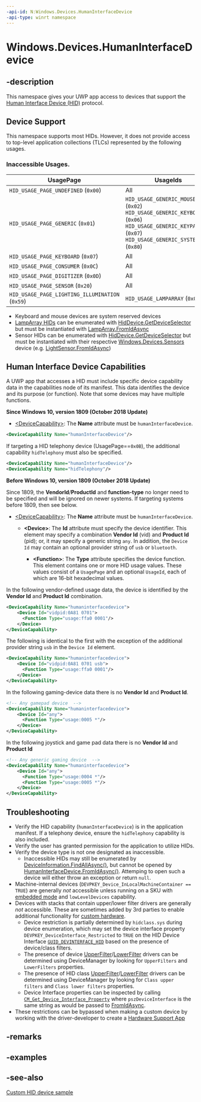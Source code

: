 ```yaml
---
-api-id: N:Windows.Devices.HumanInterfaceDevice
-api-type: winrt namespace
---
```


# Windows.Devices.HumanInterfaceDevice

## -description

This namespace gives your UWP app access to devices that support the [Human Interface Device (HID)](https://www.usb.org/hid) protocol.

## Device Support

This namespace supports most HIDs. However, it does not provide access to top-level application collections (TLCs) represented by the following usages.

### Inaccessible Usages.

|UsagePage|UsageIds|
|---|---|
|`HID_USAGE_PAGE_UNDEFINED` (`0x00`)|All|
|`HID_USAGE_PAGE_GENERIC` (`0x01`)| `HID_USAGE_GENERIC_MOUSE` (`0x02`)<br>`HID_USAGE_GENERIC_KEYBOARD` (`0x06`)<br>`HID_USAGE_GENERIC_KEYPAD` (`0x07`)<br>`HID_USAGE_GENERIC_SYSTEM_CTL` (`0x80`) |
|`HID_USAGE_PAGE_KEYBOARD` (`0x07`)| All|
|`HID_USAGE_PAGE_CONSUMER` (`0x0C`)|All|
|`HID_USAGE_PAGE_DIGITIZER` (`0x0D`)|All|
|`HID_USAGE_PAGE_SENSOR` (`0x20`)|All|
|`HID_USAGE_PAGE_LIGHTING_ILLUMINATION` (`0x59`) | `HID_USAGE_LAMPARRAY` (`0x01`)

+ Keyboard and mouse devices are system reserved devices
+ [LampArray HIDs](https://www.usb.org/sites/default/files/hutrr84_-_lighting_and_illumination_page.pdf) can be enumerated with [HidDevice.GetDeviceSelector](hiddevice_getdeviceselector_1541481733.md) but must be instantiated with [LampArray.FromIdAsync](../windows.devices.lights/lamparray_fromidasync_1322863552.md)
+ Sensor HIDs can be enumerated with [HidDevice.GetDeviceSelector](hiddevice_getdeviceselector_1541481733.md) but must be instantiated with their respective [Windows.Devices.Sensors](../windows.devices.sensors/windows_devices_sensors.md) device (e.g. [LightSensor.FromIdAsync](../windows.devices.sensors/lightsensor_fromidasync_1322863552.md))


## Human Interface Device Capabilities

A UWP app that accesses a HID must include specific device capability data in the capabilities node of its manifest. This data identifies the device and its purpose (or function). Note that some devices may have multiple functions.

**Since Windows 10, version 1809 (October 2018 Update)**

+ [&lt;DeviceCapability&gt;](https://docs.microsoft.com/uwp/schemas/appxpackage/appxmanifestschema/element-devicecapability): The **Name** attribute must be `humanInterfaceDevice`.
```xml
<DeviceCapability Name="humanInterfaceDevice"/>
```

If targeting a HID telephony device (UsagePage==`0x0B`), the additional capability ```hidTelephony``` must also be specified.
```xml
<DeviceCapability Name="humanInterfaceDevice"/>
<DeviceCapability Name="hidTelephony"/>
```

**Before Windows 10, version 1809 (October 2018 Update)**

Since 1809, the **VendorId**/**ProductId** and **function-type** no longer need to be specified and will be ignored on newer systems.  If targeting systems before 1809, then see below.

+ [&lt;DeviceCapability&gt;](https://docs.microsoft.com/uwp/schemas/appxpackage/appxmanifestschema/element-devicecapability): The **Name** attribute must be `humanInterfaceDevice`.

   + **&lt;Device&gt;**: The **Id** attribute must specify the device identifier. This element may specify a combination **Vendor Id** (vid) and **Product Id** (pid); or, it may specify a generic string ```any```. In addition, the ```Device Id``` may contain an optional provider string of ```usb``` or ```bluetooth```.

      + **&lt;Function&gt;**: The **Type** attribute specifies the device function. This element contains one or more HID usage values. These values consist of a ```UsagePage``` and an optional ```UsageId```, each of which are 16-bit hexadecimal values.

In the following vendor-defined usage data, the device is identified by the **Vendor Id** and **Product Id** combination.

```xml
<DeviceCapability Name="humaninterfacedevice">
    <Device Id="vidpid:0A81 0701">
      <Function Type="usage:ffa0 0001"/>
    </Device>
</DeviceCapability>
```

The following is identical to the first with the exception of the additional provider string ```usb``` in the ```Device Id``` element.

```xml
<DeviceCapability Name="humaninterfacedevice">
    <Device Id="vidpid:0A81 0701 usb">
      <Function Type="usage:ffa0 0001"/>
    </Device>
</DeviceCapability>
```

In the following gaming-device data there is no **Vendor Id** and **Product Id**.

```xml
<!-- Any gamepad device  -->
<DeviceCapability Name="humaninterfacedevice">
    <Device Id="any">
      <Function Type="usage:0005 *"/>
    </Device>
</DeviceCapability>
```

In the following joystick and game pad data there is no **Vendor Id** and **Product Id**

```xml
<!-- Any generic gaming device  -->
<DeviceCapability Name="humaninterfacedevice">
    <Device Id="any">
      <Function Type="usage:0004 *"/>
      <Function Type="usage:0005 *"/>
    </Device>
</DeviceCapability>
```

## Troubleshooting

+ Verify the HID capability (```humanInterfaceDevice```) is in the application manifest.  If a telephony device, ensure the ```hidTelephony``` capability is also included.
+ Verify the user has granted permission for the application to utilize HIDs.
+ Verify the device type is not one designated as inaccessible.
  + Inaccessible HIDs may still be enumerated by [DeviceInformation.FindAllAsync()](../windows.devices.enumeration/deviceinformation_findallasync_1257462890.md), but cannot be opened by [HumanInterfaceDevice.FromIdAsync()](hiddevice_fromidasync_1634380010.md).  Attemping to open such a device will either throw an exception or return `null`.
+ Machine-internal devices (`DEVPKEY_Device_InLocalMachineContainer == TRUE`) are generally *not* accessible unless running on a SKU with [embedded mode](https://docs.microsoft.com/en-us/windows/iot-core/develop-your-app/EmbeddedMode) and `lowLevelDevices` capability.
+ Devices with stacks that contain upper/lower filter drivers are generally *not* accessible.  These are sometimes added by 3rd parties to enable additional functionality for [custom hardware](https://docs.microsoft.com/en-us/windows-hardware/drivers/install/inf-addreg-directive).
  + Device restriction is partially determined by `hidclass.sys` during device enumeration, which may set the device interface property `DEVPKEY_DeviceInterface_Restricted` to `TRUE` on the HID Device Interface [`GUID_DEVINTERFACE_HID`](https://docs.microsoft.com/en-us/windows-hardware/drivers/install/guid-devinterface-hid) based on the presence of device/class filters.
  + The presence of device [UpperFilter](https://docs.microsoft.com/en-us/windows-hardware/drivers/install/devpkey-device-upperfilters)/[LowerFilter](https://docs.microsoft.com/en-us/windows-hardware/drivers/install/devpkey-device-lowerfilters) drivers can be determined using DeviceManager by looking for `UpperFilters` and `LowerFilters` properties.
  + The presence of HID class [UpperFilter](https://docs.microsoft.com/en-us/windows-hardware/drivers/install/devpkey-deviceclass-upperfilters)/[LowerFilter](https://docs.microsoft.com/en-us/windows-hardware/drivers/install/devpkey-deviceclass-lowerfilters) drivers can be determined using DeviceManager by looking for `Class upper filters` and `Class lower filters` properties.
  + Device Interface properties can be inspected by calling [`CM_Get_Device_Interface_Property`](https://docs.microsoft.com/en-us/windows/win32/api/cfgmgr32/nf-cfgmgr32-cm_get_device_interface_propertyw) where `pszDeviceInterface` is the same string as would be passed to [FromIdAsync](hiddevice_fromidasync_1634380010.md).
+ These restrictions can be bypassed when making a custom device by working with the driver-developer to create a [Hardware Support App](https://docs.microsoft.com/en-us/windows-hardware/drivers/devapps/hardware-support-app--hsa--steps-for-app-developers)

## -remarks

## -examples

## -see-also

[Custom HID device sample](https://github.com/Microsoft/Windows-universal-samples/tree/6370138b150ca8a34ff86de376ab6408c5587f5d/Samples/CustomHidDeviceAccess)
